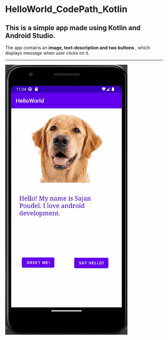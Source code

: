 # HelloWorld_CodePath_Kotlin
<h2>This is a simple app made using Kotlin and Android Studio. </h2>

<p> The app contains an <b> image, text-description and two buttons </b>, which displays message when user clicks on it.</p>
<hr>
 
 ![image description](https://github.com/sajanpoudel/HelloWorld_CodePath_Koltin/blob/OutputScreen/HelloWorld_Koltin.gif)


